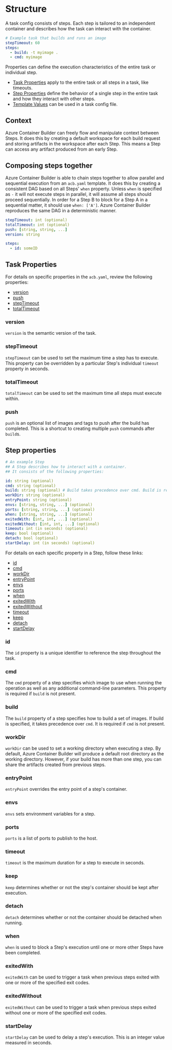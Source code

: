 # Structure

A task config consists of steps. Each step is tailored to an independent container and describes how the task can interact with the container.

```yaml
# Example task that builds and runs an image
stepTimeout: 60
steps:
  - build: -t myimage .
  - cmd: myimage
```

Properties can define the execution characteristics of the entire task or individual step.

* [Task Properties](#task-properties) apply to the entire task or all steps in a task, like timeouts.  
* [Step Properties](#step-properties) define the behavior of a single step in the entire task and how they interact with other steps.
* [Template Values](templates.md) can be used in a task config file.

## Context

Azure Container Builder can freely flow and manipulate context between Steps. It does this by creating a default workspace for each build request and storing artifacts in the workspace after each Step. This means a Step can access any artifact produced from an early Step.

## Composing steps together

Azure Container Builder is able to chain steps together to allow parallel and sequential execution from an `acb.yaml` template. It does this by creating a consistent DAG based on all Steps' `when` property. Unless `when` is specified as `-` it will not execute steps in parallel, it will assume all steps should proceed sequentially. In order for a Step B to block for a Step A in a sequential matter, it should use `when: ['A']`. Azure Container Builder reproduces the same DAG in a deterministic manner.

```yaml
stepTimeout: int (optional)
totalTimeout: int (optional)
push: [string, string, ...]
version: string

steps:
  - id: someID
```

## Task Properties

For details on specific properties in the `acb.yaml`, review the following properties:

* [version](#version)
* [push](#push)
* [stepTimeout](#steptimeout)
* [totalTimeout](#totaltimeout)

### version

`version` is the semantic version of the task.

### stepTimeout

`stepTimeout` can be used to set the maximum time a step has to execute. This property can be overridden by a particular Step's individual `timeout` property in seconds.

### totalTimeout

`totalTimeout` can be used to set the maximum time all steps must execute within.

### push

`push` is an optional list of images and tags to push after the build has completed. This is a shortcut to creating multiple `push` commands after `build`s.

## Step properties

```yaml
# An example Step
## A Step describes how to interact with a container.
## It consists of the following properties:

id: string (optional)
cmd: string (optional)
build: string (optional) # Build takes precedence over cmd. Build is required if cmd is not present.
workDir: string (optional)
entryPoint: string (optional)
envs: [string, string, ...] (optional)
ports: [string, string, ...] (optional)
when: [string, string, ...] (optional)
exitedWith: [int, int, ...] (optional)
exitedWithout: [int, int, ...] (optional)
timeout: int (in seconds) (optional)
keep: bool (optional)
detach: bool (optional)
startDelay: int (in seconds) (optional)
```

For details on each specific property in a Step, follow these links:

* [id](#id)
* [cmd](#cmd)
* [workDir](#workdir)
* [entryPoint](#entrypoint)
* [envs](#envs)
* [ports](#ports)
* [when](#when)
* [exitedWith](#exitedwith)
* [exitedWithout](#exitedwithout)
* [timeout](#timeout)
* [keep](#keep)
* [detach](#deatch)
* [startDelay](#startdelay)

### id

The `id` property is a unique identifier to reference the step throughout the task.

### cmd

The `cmd` property of a step specifies which image to use when running the operation as well as any additional command-line parameters. This property is required if `build` is not present.

### build

The `build` property of a step specifies how to build a set of images. If build is specified, it takes precedence over `cmd`. It is required if `cmd` is not present.

### workDir

`workDir` can be used to set a working directory when executing a step. By default, Azure Container Builder will produce a default root directory as the working directory. However, if your build has more than one step, you can share the artifacts created from previous steps.

### entryPoint

`entryPoint` overrides the entry point of a step's container.

### envs

`envs` sets environment variables for a step.

### ports

`ports` is a list of ports to publish to the host.

### timeout

`timeout` is the maximum duration for a step to execute in seconds.

### keep

`keep` determines whether or not the step's container should be kept after execution.

### detach

`detach` determines whether or not the container should be detached when running.

### when

`when` is used to block a Step's execution until one or more other Steps have been completed.

### exitedWith

`exitedWith` can be used to trigger a task when previous steps exited with one or more of the specified exit codes.

### exitedWithout

`exitedWithout` can be used to trigger a task when previous steps exited without one or more of the specified exit codes.

### startDelay

`startDelay` can be used to delay a step's execution. This is an integer value measured in seconds.